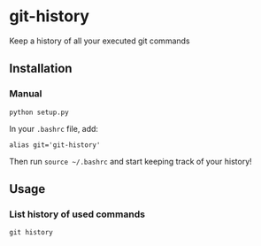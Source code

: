 # git-history
Keep a history of all your executed git commands

## Installation

### Manual
```
python setup.py
```

In your `.bashrc` file, add:
```
alias git='git-history'
```

Then run `source ~/.bashrc` and start keeping track of your history!

## Usage

### List history of used commands
```shell
git history
```

